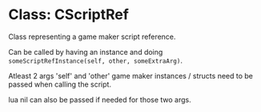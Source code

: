 # Class: CScriptRef

Class representing a game maker script reference.

Can be called by having an instance and doing `someScriptRefInstance(self, other, someExtraArg)`.

Atleast 2 args 'self' and 'other' game maker instances / structs need to be passed when calling the script.

lua nil can also be passed if needed for those two args.

